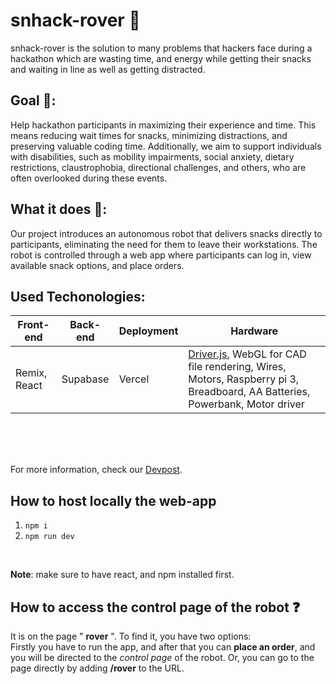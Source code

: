 # snhack-rover 🤖
snhack-rover is the solution to many problems that hackers face during a hackathon which are wasting time, and energy while getting their snacks and waiting in line as well as getting distracted.

## Goal 🎯:
Help hackathon participants in maximizing their experience and time. This means reducing wait times for snacks, minimizing distractions, and preserving valuable coding time. Additionally, we aim to support individuals with disabilities, such as mobility impairments, social anxiety, dietary restrictions, claustrophobia, directional challenges, and others, who are often overlooked during these events.

## What it does 🌟:
Our project introduces an autonomous robot that delivers snacks directly to participants, eliminating the need for them to leave their workstations. The robot is controlled through a web app where participants can log in, view available snack options, and place orders.

## Used Techonologies: 
| Front-end | Back-end | Deployment | Hardware |
| ---------| --------| --- | --- |
| Remix, React | Supabase | Vercel |  [Driver.js](https://driverjs.com/), WebGL for CAD file rendering, Wires, Motors, Raspberry pi 3, Breadboard, AA Batteries, Powerbank, Motor driver


</br>
</br>
</br>

For more information, check our [Devpost](https://Devpost.com).


## How to host locally the web-app
1.  `
npm i
`
2. `
npm run dev
`
</br>

**Note**: make sure to have react, and npm installed first.

## How to access the control page of the robot ❓
It is on the page " **rover** ".
To find it, you have two options: </br>
Firstly you have to run the app, and after that you can **place an order**, and you will be directed to the *control page* of the robot. 
Or, you can go to the page directly by adding **/rover** to the URL.